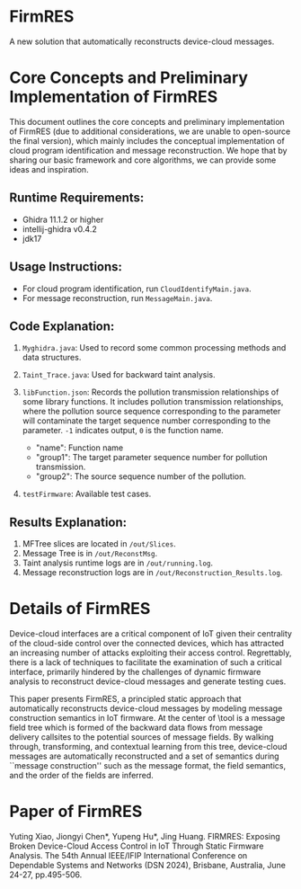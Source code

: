 # FirmRES
A new solution that automatically reconstructs device-cloud messages.

# Core Concepts and Preliminary Implementation of FirmRES

This document outlines the core concepts and preliminary implementation of FirmRES (due to additional considerations, we are unable to open-source the final version), which mainly includes the conceptual implementation of cloud program identification and message reconstruction. We hope that by sharing our basic framework and core algorithms, we can provide some ideas and inspiration.

## Runtime Requirements:
- Ghidra 11.1.2 or higher
- intellij-ghidra v0.4.2
- jdk17

## Usage Instructions:
- For cloud program identification, run `CloudIdentifyMain.java`.
- For message reconstruction, run `MessageMain.java`.

## Code Explanation:
1. `Myghidra.java`: Used to record some common processing methods and data structures.
2. `Taint_Trace.java`: Used for backward taint analysis.
3. `libFunction.json`: Records the pollution transmission relationships of some library functions. It includes pollution transmission relationships, where the pollution source sequence corresponding to the parameter will contaminate the target sequence number corresponding to the parameter. `-1` indicates output, `0` is the function name.
   - "name": Function name
   - "group1": The target parameter sequence number for pollution transmission.
   - "group2": The source sequence number of the pollution.

4. `testFirmware`: Available test cases.

## Results Explanation:
1. MFTree slices are located in `/out/Slices`.
2. Message Tree is in `/out/ReconstMsg`.
3. Taint analysis runtime logs are in `/out/running.log`.
4. Message reconstruction logs are in `/out/Reconstruction_Results.log`.

# Details of FirmRES
Device-cloud interfaces are a critical component of IoT given their centrality of the cloud-side control over the connected devices, which has attracted an increasing number of attacks exploiting their access control. Regrettably, there is a lack of techniques to facilitate the examination of such a critical interface, primarily hindered by the challenges of dynamic firmware analysis to reconstruct device-cloud messages and generate testing cues.

This paper presents FirmRES, a principled static approach that automatically reconstructs device-cloud messages by modeling message construction semantics in IoT firmware. At the center of \tool is a message field tree which is formed of the backward data flows from message delivery callsites to the potential sources of message fields. By walking through, transforming, and contextual learning from this tree, device-cloud messages are automatically reconstructed and a set of semantics during ``message construction'' such as the message format, the field semantics, and the order of the fields are inferred. 

# Paper of FirmRES
Yuting Xiao, Jiongyi Chen*, Yupeng Hu*, Jing Huang. FIRMRES: Exposing Broken Device-Cloud Access Control in IoT Through Static Firmware Analysis. The 54th Annual IEEE/IFIP International Conference on Dependable Systems and Networks (DSN 2024), Brisbane, Australia, June 24-27, pp.495-506.
